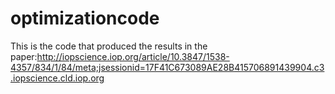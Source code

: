 # optimizationcode

This is the code that produced the results in the paper:http://iopscience.iop.org/article/10.3847/1538-4357/834/1/84/meta;jsessionid=17F41C673089AE28B415706891439904.c3.iopscience.cld.iop.org
